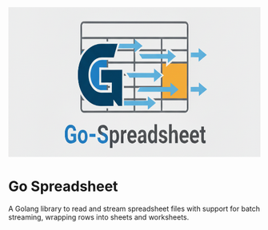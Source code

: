 <p align="center">
    <img src="https://raw.githubusercontent.com/cndrsdrmn/go-spreadsheet/master/go-spreadsheet.png" height="300" alt="Go Spreadsheet">
</p>

# Go Spreadsheet

A Golang library to read and stream spreadsheet files with support for batch streaming, wrapping rows into sheets and worksheets.
